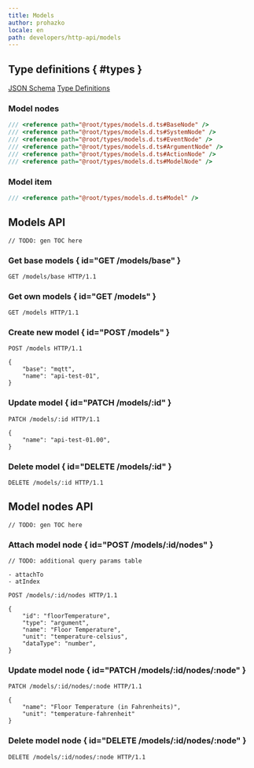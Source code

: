 ```yaml
---
title: Models
author: prohazko
locale: en
path: developers/http-api/models
---
```


## Type definitions { #types }

[JSON Schema](https://github.com/Rightech/rest-api/blob/main/oas3/schemas/models.yaml)
[Type Definitions](https://github.com/Rightech/rest-api/blob/main/types/models.d.ts)

### Model nodes

```ts
/// <reference path="@root/types/models.d.ts#BaseNode" />
/// <reference path="@root/types/models.d.ts#SystemNode" />
/// <reference path="@root/types/models.d.ts#EventNode" />
/// <reference path="@root/types/models.d.ts#ArgumentNode" />
/// <reference path="@root/types/models.d.ts#ActionNode" />
/// <reference path="@root/types/models.d.ts#ModelNode" />
```

### Model item

```ts
/// <reference path="@root/types/models.d.ts#Model" />
```

## Models API

```
// TODO: gen TOC here
```

### Get base models { id="GET /models/base" }

```http
GET /models/base HTTP/1.1
```

### Get own models { id="GET /models" }

```http
GET /models HTTP/1.1
```

### Create new model { id="POST /models" }

```http
POST /models HTTP/1.1

{
    "base": "mqtt",
    "name": "api-test-01",
}
```

### Update model { id="PATCH /models/:id" }

```http
PATCH /models/:id HTTP/1.1

{
    "name": "api-test-01.00",
}
```

### Delete model { id="DELETE /models/:id" }

```http
DELETE /models/:id HTTP/1.1
```

## Model nodes API

```
// TODO: gen TOC here
```

### Attach model node { id="POST /models/:id/nodes" }

```
// TODO: additional query params table

- attachTo
- atIndex
```

```http
POST /models/:id/nodes HTTP/1.1

{
    "id": "floorTemperature",
    "type": "argument",
    "name": "Floor Temperature",
    "unit": "temperature-celsius",
    "dataType": "number",
}
```

### Update model node { id="PATCH /models/:id/nodes/:node" }

```http
PATCH /models/:id/nodes/:node HTTP/1.1

{
    "name": "Floor Temperature (in Fahrenheits)",
    "unit": "temperature-fahrenheit"
}
```

### Delete model node { id="DELETE /models/:id/nodes/:node" }

```http
DELETE /models/:id/nodes/:node HTTP/1.1
```
